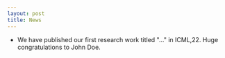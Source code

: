 ```yaml
---
layout: post
title: News
---
```


* We have published our first research work titled "..." in ICML,22. Huge congratulations to John Doe.